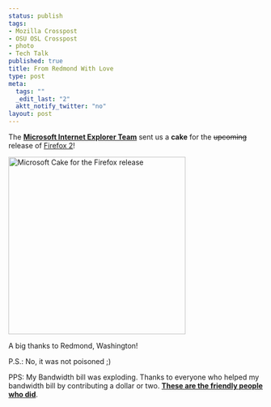 ```yaml
--- 
status: publish
tags: 
- Mozilla Crosspost
- OSU OSL Crosspost
- photo
- Tech Talk
published: true
title: From Redmond With Love
type: post
meta: 
  tags: ""
  _edit_last: "2"
  aktt_notify_twitter: "no"
layout: post
---
```

The <strong><a href="http://blogs.msdn.com/ie/">Microsoft Internet Explorer Team</a></strong> sent us a <strong>cake</strong> for the <del datetime="2006-10-24T23:18:54+00:00">upcoming</del> release of <a href="http://getfirefox.com/">Firefox 2</a>!
<!--more-->
<!-- was: /media/wp/2006/10/fromredmondwithlove.jpg -->
<a class="imagelink" href="http://www.flickr.com/photos/jollyjake/278562314/" title="Microsoft Cake for the Firefox release"><img id="image115" src="http://static.flickr.com/118/278562314_14716c0232.jpg" alt="Microsoft Cake for the Firefox release" class="center" width="350" /></a>

A big thanks to Redmond, Washington!

P.S.: No, it was not poisoned ;)

PPS: My Bandwidth bill was exploding. Thanks to everyone who helped my bandwidth bill by contributing a dollar or two. <a href="http://fredericiana.com/mozilla-cake-bandwidth-donations/"><strong>These are the friendly people who did</strong></a>.
